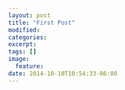 ```yaml
---
layout: post
title: "First Post"
modified:
categories: 
excerpt:
tags: []
image:
  feature:
date: 2014-10-10T10:54:33-06:00
---
```


